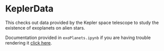 # KeplerData
This checks out data provided by the Kepler space telescope to study the existence of exoplanets on alien stars.

Documentation provided in `exoPlanets.ipynb` if you are having trouble rendering it [click here](https://nbviewer.jupyter.org/github/techshot25/KeplerData/blob/master/exoPlanets.ipynb).
